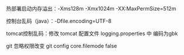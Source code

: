热部署启动内存溢出：-Xms128m -Xmx1024m -XX:MaxPermSize=512m 

控制台乱码（java）：-Dfile.encoding=UTF-8

tomcat控制乱码：修改 tomcat 配置文件 logging.properties 中 编码为gbk

git 忽略权限改变 git config core.filemode false